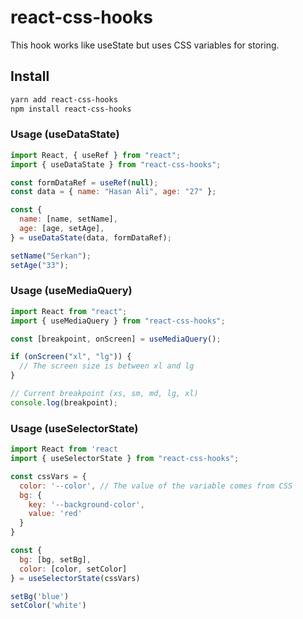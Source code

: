 # react-css-hooks

This hook works like useState but uses CSS variables for storing.

## Install

```sh
yarn add react-css-hooks
npm install react-css-hooks
```

### Usage (useDataState)

```js
import React, { useRef } from "react";
import { useDataState } from "react-css-hooks";

const formDataRef = useRef(null);
const data = { name: "Hasan Ali", age: "27" };

const {
  name: [name, setName],
  age: [age, setAge],
} = useDataState(data, formDataRef);

setName("Serkan");
setAge("33");
```

### Usage (useMediaQuery)

```js
import React from "react";
import { useMediaQuery } from "react-css-hooks";

const [breakpoint, onScreen] = useMediaQuery();

if (onScreen("xl", "lg")) {
  // The screen size is between xl and lg
}

// Current breakpoint (xs, sm, md, lg, xl)
console.log(breakpoint);
```

### Usage (useSelectorState)

```js
import React from 'react
import { useSelectorState } from "react-css-hooks";

const cssVars = {
  color: '--color', // The value of the variable comes from CSS
  bg: {
    key: '--background-color',
    value: 'red'
  }
}

const {
  bg: [bg, setBg],
  color: [color, setColor]
} = useSelectorState(cssVars)

setBg('blue')
setColor('white')

```
